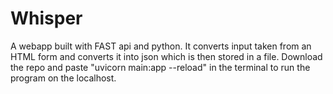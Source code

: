 # Whisper

A webapp built with FAST api and python. It converts input taken from an HTML form and converts it into json which is then stored in a file.
Download the repo and paste "uvicorn main:app --reload" in the terminal to run the program on the localhost.
